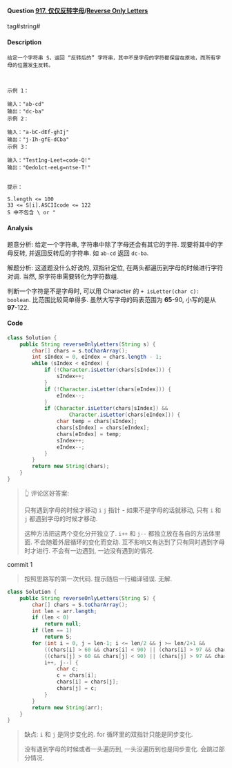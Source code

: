 #### Question [917. 仅仅反转字母](https://leetcode-cn.com/problems/reverse-only-letters/)/[Reverse Only Letters](https://leetcode-cn.com/problems/reverse-only-letters/)

tag#string#



#### Description

```
给定一个字符串 S，返回 “反转后的” 字符串，其中不是字母的字符都保留在原地，而所有字母的位置发生反转。

 

示例 1：

输入："ab-cd"
输出："dc-ba"
示例 2：

输入："a-bC-dEf-ghIj"
输出："j-Ih-gfE-dCba"
示例 3：

输入："Test1ng-Leet=code-Q!"
输出："Qedo1ct-eeLg=ntse-T!"
 

提示：

S.length <= 100
33 <= S[i].ASCIIcode <= 122 
S 中不包含 \ or "
```





#### Analysis

题意分析: 给定一个字符串, 字符串中除了字母还会有其它的字符. 现要将其中的字母反转, 并返回反转后的字符串. 如 `ab-cd` 返回 `dc-ba`.

解题分析: 这道题没什么好说的, 双指针定位, 在两头都遍历到字母的时候进行字符对调. 当然, 原字符串需要转化为字符数组.

判断一个字符是不是字母时, 可以用 Character 的 `+ isLetter(char c): boolean`. 比范围比较简单得多. 虽然大写字母的码表范围为 **65**-90, 小写的是从 **97**-122.



#### Code

```java
class Solution {
    public String reverseOnlyLetters(String s) {
        char[] chars = s.toCharArray();
        int sIndex = 0, eIndex = chars.length - 1;
        while (sIndex < eIndex) {
            if (!Character.isLetter(chars[sIndex])) {
                sIndex++;
            }
            if (!Character.isLetter(chars[eIndex])) {
                eIndex--;
            }
            if (Character.isLetter(chars[sIndex]) &&
                    Character.isLetter(chars[eIndex])) {
                char temp = chars[sIndex];
                chars[sIndex] = chars[eIndex];
                chars[eIndex] = temp;
                sIndex++;
                eIndex--;
            }
        }
        return new String(chars);
    }
}
```

> 👆 评论区好答案:
>
> 只有遇到字母的时候才移动 `i` `j` 指针 - 如果不是字母的话就移动, 只有 `i` 和 `j` 都遇到字母的时候才移动.
>
> 这种方法把这两个变化分开独立了. `i++` 和 `j--` 都独立放在各自的方法体里面. 不会随着外层循环的变化而变动. 互不影响又有达到了只有同时遇到字母时才进行. 不会有一边遇到, 一边没有遇到的情况.



commit 1

> 按照思路写的第一次代码. 提示随后一行编译错误. 无解.

```java
class Solution {
    public String reverseOnlyLetters(String S) {
        char[] chars = S.toCharArray();
        int len = arr.length;
        if (len < 0)
            return null;
        if (len == 1)
            return S;        
        for (int i = 0, j = len-1; i <= len/2 && j >= len/2+1 &&
            ((chars[i] > 60 && chars[i] < 90) || (chars[i] > 97 && chars[i] < 122)) && 
            ((chars[j] > 60 && chars[j] < 90) || (chars[j] > 97 && chars[j] < 122));
            i++, j--) {                                                                        
                char c;
                c = chars[i];
                chars[i] = chars[j];
                chars[j] = c;
            }            
        }        
        return new String(arr);
    }
}
```

> 缺点: `i` 和 `j` 是同步变化的. for 循环里的双指针只能是同步变化.
>
> 没有遇到字母的时候或者一头遍历到, 一头没遍历到也是同步变化. 会跳过部分情况.



